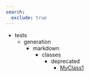 ```yaml
---
search:
  exclude: true
---
```


[//]: # (DO NOT EDIT THIS FILE DIRECTLY. Instead, edit the corresponding stub file and execute `npm run docs:api`.)

- tests
    - generation
        - markdown
            - classes
                - deprecated
                    - [MyClass1](tests/generation/markdown/classes/deprecated/MyClass1.md)
